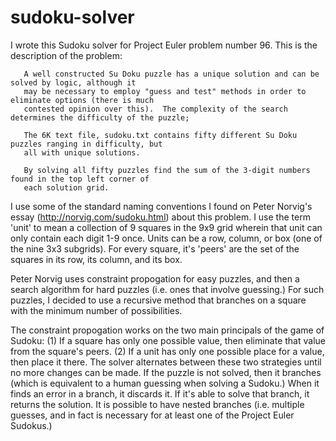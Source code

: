 # sudoku-solver

I wrote this Sudoku solver for Project Euler problem number 96.  This is the description of the problem:

       A well constructed Su Doku puzzle has a unique solution and can be solved by logic, although it 
       may be necessary to employ "guess and test" methods in order to eliminate options (there is much 
       contested opinion over this).  The complexity of the search determines the difficulty of the puzzle;

       The 6K text file, sudoku.txt contains fifty different Su Doku puzzles ranging in difficulty, but 
       all with unique solutions.

       By solving all fifty puzzles find the sum of the 3-digit numbers found in the top left corner of 
       each solution grid.

I use some of the standard naming conventions I found on Peter Norvig's essay (http://norvig.com/sudoku.html) about this problem.  I use the term 'unit' to mean a collection of 9 squares in the 9x9 grid wherein that unit can only contain each digit 1-9 once.  Units can be a row, column, or box (one of the nine 3x3 subgrids).  For every square, it's 'peers' are the set of the squares in its row, its column, and its box.

Peter Norvig uses constraint propogation for easy puzzles, and then a search algorithm for hard puzzles (i.e. ones that 
involve guessing.)  For such puzzles, I decided to use a recursive method that branches on a square with the minimum number of possibilities.

The constraint propogation works on the two main principals of the game of Sudoku:
(1) If a square has only one possible value, then eliminate that value from the square's peers. 
(2) If a unit has only one possible place for a value, then place it there.
The solver alternates between these two strategies until no more changes can be made.  If the puzzle is not solved, then it branches (which is equivalent to a human guessing when solving a Sudoku.)  When it finds an error in a branch, it discards it.  If it's able to solve that branch, it returns the solution. It is possible to have nested branches (i.e. multiple guesses, and in fact is necessary for at least one of the Project Euler Sudokus.)
